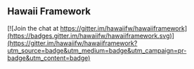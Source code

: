 ## Hawaii Framework

[![Join the chat at https://gitter.im/hawaiifw/hawaiiframework](https://badges.gitter.im/hawaiifw/hawaiiframework.svg)](https://gitter.im/hawaiifw/hawaiiframework?utm_source=badge&utm_medium=badge&utm_campaign=pr-badge&utm_content=badge)
